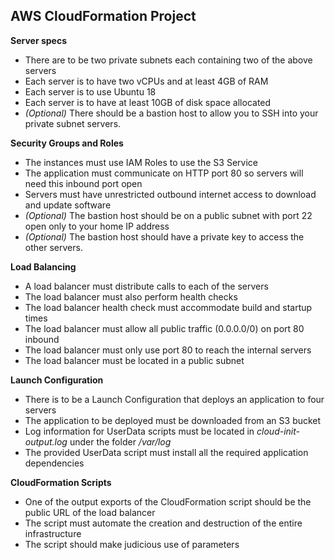 ## AWS CloudFormation Project    


**Server specs**

- There are to be two private subnets each containing two of the above servers
- Each server is to have two vCPUs and at least 4GB of RAM
- Each server is to use Ubuntu 18
- Each server is to have at least 10GB of disk space allocated
- _(Optional)_ There should be a bastion host to allow you to SSH into your private subnet servers.


**Security Groups and Roles**

- The instances must use IAM Roles to use the S3 Service
- The application must communicate on HTTP port 80 so servers will need this inbound port open
- Servers must have unrestricted outbound internet access to download and update software
- _(Optional)_ The bastion host should be on a public subnet with port 22 open only to your home IP address
- _(Optional)_ The bastion host should have a private key to access the other servers.


**Load Balancing**

- A load balancer must distribute calls to each of the servers
- The load balancer must also perform health checks
- The load balancer health check must accommodate build and startup times
- The load balancer must allow all public traffic (0.0.0.0/0) on port 80 inbound
- The load balancer must only use port 80 to reach the internal servers
- The load balancer must be located in a public subnet


**Launch Configuration**

- There is to be a Launch Configuration that deploys an application to four servers
- The application to be deployed must be downloaded from an S3 bucket
- Log information for UserData scripts must be located in _cloud-init-output.log_ under the folder _/var/log_
- The provided UserData script must install all the required application dependencies


**CloudFormation Scripts**

- One of the output exports of the CloudFormation script should be the public URL of the load balancer
- The script must automate the creation and destruction of the entire infrastructure
- The script should make judicious use of parameters


